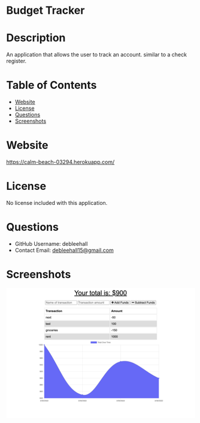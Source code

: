 # Budget Tracker

# Description

An application that allows the user to track an account. similar to a check register.

# Table of Contents

- [Website](#website)
- [License](#license)
- [Questions](#questions)
- [Screenshots](#screenshots)

# Website

https://calm-beach-03294.herokuapp.com/

# License

No license included with this application.

# Questions

- GitHub Username: debleehall
- Contact Email: debleehall15@gmail.com

# Screenshots

![image](Screen%20Shot%202022-03-30%20at%208.07.19%20PM.png)
